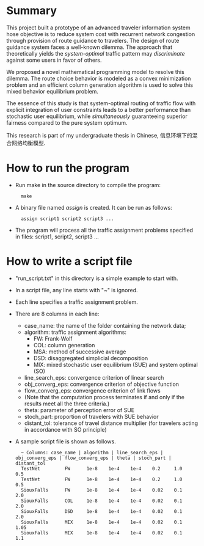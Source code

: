 Summary
=======

This project built a prototype of an advanced traveler information system 
hose objective is to reduce system cost with recurrent network congestion 
through provision of route guidance to travelers.
The design of route guidance system faces a well-known dilemma. 
The approach that theoretically yields the _system-optimal_ traffic pattern 
may _discriminate_ against some users in favor of others. 

We proposed a novel mathematical programming model to resolve this dilemma. 
The route choice behavior is modeled as a convex minimization problem and 
an efficient column generation algorithm is used to solve this mixed behavior 
equilibrium problem.

The essence of this study is that system-optimal routing of traffic flow with 
explicit integration of user constraints leads to a better performance than 
stochastic user equilibrium, while _simultaneously_ guaranteeing superior 
fairness compared to the pure system optimum.

This research is part of my undergraduate thesis in Chinese, 信息环境下的混合网络均衡模型.


How to run the program
======================
- Run make in the source directory to compile the program:

        make

- A binary file named _assign_ is created. It can be run as follows: 

        assign script1 script2 script3 ...

- The program will process all the traffic assignment problems
specified in files: script1, script2, script3 ...


How to write a script file
==========================

- "run_script.txt" in this directory is a simple example to start with. 
- In a script file, any line starts with "~" is ignored. 
- Each line specifies a traffic assignment problem. 
- There are 8 columns in each line: 
	- case_name: the name of the folder containing the network data;
	- algorithm: traffic assignment algorithms:
		- FW: Frank-Wolf
		- COL: column generation
		- MSA: method of successive average
		- DSD: disaggregated simplicial decomposition
		- MIX: mixed stochastic user equilibrium (SUE) and system optimal (SO)
	- line_search_eps: convergence criterion of linear search
	- obj_converg_eps: convergence criterion of objective function
	- flow_converg_eps: convergence criterion of link flows
	- (Note that the computation process terminates if and only if the results meet all the three criteria.)
	- theta: parameter of perception error of SUE
	- stoch_part: proportion of travelers with SUE behavior
	- distant_tol: tolerance of travel distance multiplier (for travelers acting in accordance with SO principle)
- A sample script file is shown as follows. 

        ~ Columns: case_name | algorithm | line_search_eps | obj_converg_eps | flow_converg_eps | theta | stoch_part | distant_tol
        TestNet		    FW	    1e-8	1e-4	1e-4	0.2	    1.0	    0.5
        TestNet		    FW	    1e-8	1e-4	1e-4	0.2	    1.0	    0.5
        SiouxFalls	    FW	    1e-8	1e-4	1e-4	0.02	0.1     2.0
        SiouxFalls	    COL	    1e-8	1e-4	1e-4	0.02	0.1     2.0
        SiouxFalls	    DSD	    1e-8	1e-4	1e-4	0.02	0.1     2.0
        SiouxFalls	    MIX	    1e-8	1e-4	1e-4	0.02	0.1     1.05
        SiouxFalls	    MIX	    1e-8	1e-4	1e-4	0.02	0.1     1.1
